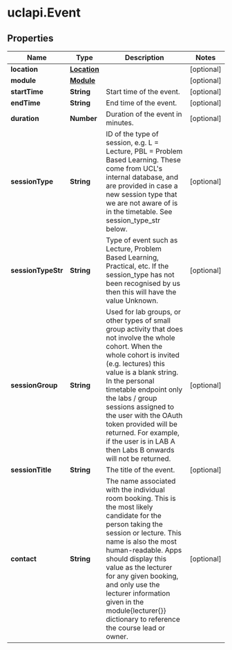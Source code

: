 # uclapi.Event

## Properties

Name | Type | Description | Notes
------------ | ------------- | ------------- | -------------
**location** | [**Location**](Location.md) |  | [optional] 
**module** | [**Module**](Module.md) |  | [optional] 
**startTime** | **String** | Start time of the event. | [optional] 
**endTime** | **String** | End time of the event. | [optional] 
**duration** | **Number** | Duration of the event in minutes. | [optional] 
**sessionType** | **String** | ID of the type of session, e.g. L &#x3D; Lecture, PBL &#x3D; Problem Based Learning. These come from UCL&#39;s internal database, and are provided in case a new session type that we are not aware of is in the timetable. See session_type_str below. | [optional] 
**sessionTypeStr** | **String** | Type of event such as Lecture, Problem Based Learning, Practical, etc. If the session_type has not been recognised by us then this will have the value Unknown. | [optional] 
**sessionGroup** | **String** | Used for lab groups, or other types of small group activity that does not involve the whole cohort. When the whole cohort is invited (e.g. lectures) this value is a blank string. In the personal timetable endpoint only the labs / group sessions assigned to the user with the OAuth token provided will be returned. For example, if the user is in LAB A then Labs B onwards will not be returned. | [optional] 
**sessionTitle** | **String** | The title of the event. | [optional] 
**contact** | **String** | The name associated with the individual room booking. This is the most likely candidate for the person taking the session or lecture. This name is also the most human-readable. Apps should display this value as the lecturer for any given booking, and only use the lecturer information given in the module{lecturer{}} dictionary to reference the course lead or owner. | [optional] 


